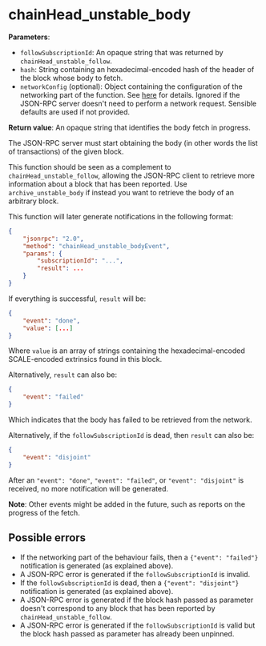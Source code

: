 # chainHead_unstable_body

**Parameters**:

- `followSubscriptionId`: An opaque string that was returned by `chainHead_unstable_follow`.
- `hash`: String containing an hexadecimal-encoded hash of the header of the block whose body to fetch.
- `networkConfig` (optional): Object containing the configuration of the networking part of the function. See [here](./introduction.md) for details. Ignored if the JSON-RPC server doesn't need to perform a network request. Sensible defaults are used if not provided.

**Return value**: An opaque string that identifies the body fetch in progress.

The JSON-RPC server must start obtaining the body (in other words the list of transactions) of the given block.

This function should be seen as a complement to `chainHead_unstable_follow`, allowing the JSON-RPC client to retrieve more information about a block that has been reported. Use `archive_unstable_body` if instead you want to retrieve the body of an arbitrary block.

This function will later generate notifications in the following format:

```json
{
    "jsonrpc": "2.0",
    "method": "chainHead_unstable_bodyEvent",
    "params": {
        "subscriptionId": "...",
        "result": ...
    }
}
```

If everything is successful, `result` will be:

```json
{
    "event": "done",
    "value": [...]
}
```

Where `value` is an array of strings containing the hexadecimal-encoded SCALE-encoded extrinsics found in this block.

Alternatively, `result` can also be:

```json
{
    "event": "failed"
}
```

Which indicates that the body has failed to be retrieved from the network.

Alternatively, if the `followSubscriptionId` is dead, then `result` can also be:

```json
{
    "event": "disjoint"
}
```

After an `"event": "done"`, `"event": "failed"`, or `"event": "disjoint"` is received, no more notification will be generated.

**Note**: Other events might be added in the future, such as reports on the progress of the fetch.

## Possible errors

- If the networking part of the behaviour fails, then a `{"event": "failed"}` notification is generated (as explained above).
- A JSON-RPC error is generated if the `followSubscriptionId` is invalid.
- If the `followSubscriptionId` is dead, then a `{"event": "disjoint"}` notification is generated (as explained above).
- A JSON-RPC error is generated if the block hash passed as parameter doesn't correspond to any block that has been reported by `chainHead_unstable_follow`.
- A JSON-RPC error is generated if the `followSubscriptionId` is valid but the block hash passed as parameter has already been unpinned.
